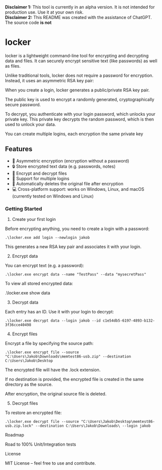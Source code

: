 **Disclaimer 1:** This tool is currently in an alpha version. It is not intended for production use. Use it at your own risk.  
**Disclaimer 2:** This README was created with the assistance of ChatGPT. The source code **is not**

# locker 

locker is a lightweight command-line tool for encrypting and decrypting data and files.
It can securely encrypt sensitive text (like passwords) as well as files.

Unlike traditional tools, locker does not require a password for encryption.
Instead, it uses an asymmetric RSA key pair:

When you create a login, locker generates a public/private RSA key pair.

The public key is used to encrypt a randomly generated, cryptographically secure password.

To decrypt, you authenticate with your login password, which unlocks your private key.
This private key decrypts the random password, which is then used to unlock your data.

You can create multiple logins, each encryption the same private key

## Features  

- 🔑 Asymmetric encryption (encryption without a password)
- 🔒 Store encrypted text data (e.g. passwords, notes)
- 📂 Encrypt and decrypt files
- 👥 Support for multiple logins
- 🧹 Automatically deletes the original file after encryption
- 💻 Cross-platform support: works on Windows, Linux, and macOS
(currently tested on Windows and Linux)

### Getting Started
1. Create your first login

Before encrypting anything, you need to create a login with a password:

`.\locker.exe add login --newlogin jakob`


This generates a new RSA key pair and associates it with your login.

2. Encrypt data

You can encrypt text (e.g. a password):

`.\locker.exe encrypt data --name "TestPass" --data "mysecretPass"`


To view all stored encrypted data:

.\locker.exe show data

3. Decrypt data

Each entry has an ID. Use it with your login to decrypt:

`.\locker.exe decrypt data --login jakob --id c1e54db5-6197-4893-b132-3f36cce40498`

4. Encrypt files

Encrypt a file by specifying the source path:

`.\locker.exe encrypt file --source "C:\Users\Jakob\Downloads\memtest86-usb.zip" --destination C:\Users\Jakob\Desktop`


The encrypted file will have the .lock extension.

If no destination is provided, the encrypted file is created in the same directory as the source.

After encryption, the original source file is deleted.

5. Decrypt files

To restore an encrypted file:

`.\locker.exe decrypt file --source "C:\Users\Jakob\Desktop\memtest86-usb.zip.lock" --destination C:\Users\Jakob\Downloads\ --login jakob`


Roadmap 

Road to 100% Unit/Integration tests 



License

MIT License – feel free to use and contribute.
